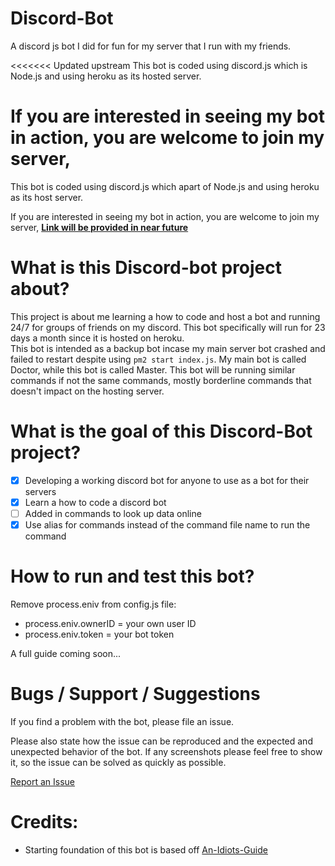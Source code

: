 # Discord-Bot
A discord js bot I did for fun for my server that I run with my friends.

<<<<<<< Updated upstream
This bot is coded using discord.js which is Node.js and using heroku as its hosted server.

If you are interested in seeing my bot in action, you are welcome to join my server,
=======
This bot is coded using discord.js which apart of Node.js and using heroku as its host server.

If you are interested in seeing my bot in action, you are welcome to join my server,
[**Link will be provided in near future**](https://github.com/ngbrandon1994/discord-bot)

# What is this Discord-bot project about?

 This project is about me learning a how to code and host a bot and running 24/7 for groups of friends on my discord. This bot specifically will run for 23 days a month since it is hosted on heroku.  
This bot is intended as a backup bot incase my main server bot crashed and failed to restart despite using `pm2 start index.js`.
My main bot is called Doctor, while this bot is called Master. This bot will be running similar commands if not the same commands, mostly borderline commands that doesn't impact on the hosting server.


# What is the goal of this Discord-Bot project?

- [x] Developing a working discord bot for anyone to use as a bot for their servers
- [x] Learn a how to code a discord bot
- [ ] Added in commands to look up data online
- [x] Use alias for commands instead of the command file name to run the command

# How to run and test this bot?

Remove process.eniv from config.js file:
* process.eniv.ownerID = your own user ID
* process.eniv.token = your bot token

A full guide coming soon...

# Bugs / Support / Suggestions

If you find a problem with the bot, please file an issue.

Please also state how the issue can be reproduced and the expected and unexpected behavior of the bot. If any screenshots please feel free to show it, so the issue can be solved as quickly as possible.

[Report an Issue](https://github.com/ngbrandon1994/discord-bot/issues/new)

# Credits:
- Starting foundation of this bot is based off [An-Idiots-Guide](https://github.com/An-Idiots-Guide/guidebot)

